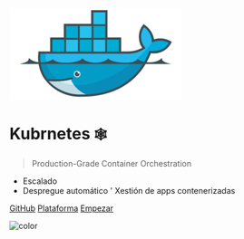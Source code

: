 ![logo](_media/icon.png)

# Kubrnetes <small>🕸️</small>

> Production-Grade Container Orchestration

- Escalado
- Despregue automático
' Xestión de apps contenerizadas

[GitHub](https://github.com/gustavoesteban/formacion/tree/formacion/cursos/docker)
[Plataforma](https://gustavoesteban.github.io/formacion/)
[Empezar](#Introducción)

<!--- GB color --->
<!--- Commit all, it will effect a random gradient color --->
<!--- ![color](#000000) #black --->
<!--- ![color](#FFFFFF) #white --->
<!--- ![color](#393B45) #grey --->
<!--- ![color](#063336) #green dark --->
<!--- ![color](#548E8B) #green smooth --->
<!--- ![color](#EB4E57) #red --->
<!--- ![color](#F27F60) #orange --->
<!--- ![color](#B9A66C) #gold --->
<!--- ![color](#F3B54A) #yellow --->
<!--- ![color](#355C7D) #blue dark --->
<!--- ![color](#BFD1E5) #blue smooth --->
<!--- ![color](#6C5B7B) #purple --->
<!--- ![color](#584848) #brown --->

![color](#BFD1E5)
